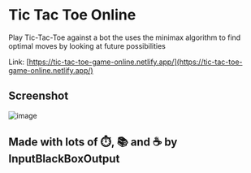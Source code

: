 # Tic Tac Toe Online
Play Tic-Tac-Toe against a bot the uses the minimax algorithm to find optimal moves by looking at future possibilities

Link: [https://tic-tac-toe-game-online.netlify.app/](https://tic-tac-toe-game-online.netlify.app/)

## Screenshot

![image](https://user-images.githubusercontent.com/53337979/182895848-9b5d1cd7-652e-4f85-a21a-7e48b91aeab9.png)


## Made with lots of ⏱️, 📚 and ☕ by InputBlackBoxOutput
